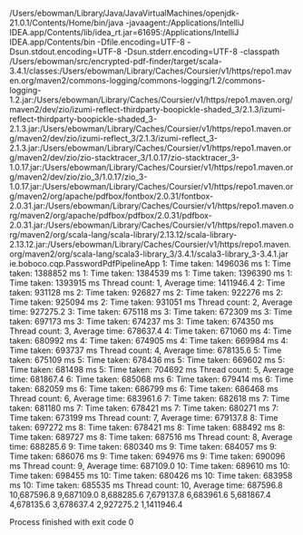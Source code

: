 /Users/ebowman/Library/Java/JavaVirtualMachines/openjdk-21.0.1/Contents/Home/bin/java -javaagent:/Applications/IntelliJ IDEA.app/Contents/lib/idea_rt.jar=61695:/Applications/IntelliJ IDEA.app/Contents/bin -Dfile.encoding=UTF-8 -Dsun.stdout.encoding=UTF-8 -Dsun.stderr.encoding=UTF-8 -classpath /Users/ebowman/src/encrypted-pdf-finder/target/scala-3.4.1/classes:/Users/ebowman/Library/Caches/Coursier/v1/https/repo1.maven.org/maven2/commons-logging/commons-logging/1.2/commons-logging-1.2.jar:/Users/ebowman/Library/Caches/Coursier/v1/https/repo1.maven.org/maven2/dev/zio/izumi-reflect-thirdparty-boopickle-shaded_3/2.1.3/izumi-reflect-thirdparty-boopickle-shaded_3-2.1.3.jar:/Users/ebowman/Library/Caches/Coursier/v1/https/repo1.maven.org/maven2/dev/zio/izumi-reflect_3/2.1.3/izumi-reflect_3-2.1.3.jar:/Users/ebowman/Library/Caches/Coursier/v1/https/repo1.maven.org/maven2/dev/zio/zio-stacktracer_3/1.0.17/zio-stacktracer_3-1.0.17.jar:/Users/ebowman/Library/Caches/Coursier/v1/https/repo1.maven.org/maven2/dev/zio/zio_3/1.0.17/zio_3-1.0.17.jar:/Users/ebowman/Library/Caches/Coursier/v1/https/repo1.maven.org/maven2/org/apache/pdfbox/fontbox/2.0.31/fontbox-2.0.31.jar:/Users/ebowman/Library/Caches/Coursier/v1/https/repo1.maven.org/maven2/org/apache/pdfbox/pdfbox/2.0.31/pdfbox-2.0.31.jar:/Users/ebowman/Library/Caches/Coursier/v1/https/repo1.maven.org/maven2/org/scala-lang/scala-library/2.13.12/scala-library-2.13.12.jar:/Users/ebowman/Library/Caches/Coursier/v1/https/repo1.maven.org/maven2/org/scala-lang/scala3-library_3/3.4.1/scala3-library_3-3.4.1.jar ie.boboco.cqp.PasswordPdfPipelineApp
1: Time taken: 1496036 ms
1: Time taken: 1388852 ms
1: Time taken: 1384539 ms
1: Time taken: 1396390 ms
1: Time taken: 1393915 ms
Thread count: 1, Average time: 1411946.4
2: Time taken: 931128 ms
2: Time taken: 926827 ms
2: Time taken: 922276 ms
2: Time taken: 925094 ms
2: Time taken: 931051 ms
Thread count: 2, Average time: 927275.2
3: Time taken: 675118 ms
3: Time taken: 672309 ms
3: Time taken: 697173 ms
3: Time taken: 674237 ms
3: Time taken: 674350 ms
Thread count: 3, Average time: 678637.4
4: Time taken: 671060 ms
4: Time taken: 680992 ms
4: Time taken: 674905 ms
4: Time taken: 669984 ms
4: Time taken: 693737 ms
Thread count: 4, Average time: 678135.6
5: Time taken: 675109 ms
5: Time taken: 678436 ms
5: Time taken: 669602 ms
5: Time taken: 681498 ms
5: Time taken: 704692 ms
Thread count: 5, Average time: 681867.4
6: Time taken: 685068 ms
6: Time taken: 679414 ms
6: Time taken: 682059 ms
6: Time taken: 686799 ms
6: Time taken: 686468 ms
Thread count: 6, Average time: 683961.6
7: Time taken: 682618 ms
7: Time taken: 681180 ms
7: Time taken: 678421 ms
7: Time taken: 680271 ms
7: Time taken: 673199 ms
Thread count: 7, Average time: 679137.8
8: Time taken: 697272 ms
8: Time taken: 678421 ms
8: Time taken: 688492 ms
8: Time taken: 689727 ms
8: Time taken: 687516 ms
Thread count: 8, Average time: 688285.6
9: Time taken: 680340 ms
9: Time taken: 684057 ms
9: Time taken: 686076 ms
9: Time taken: 694976 ms
9: Time taken: 690096 ms
Thread count: 9, Average time: 687109.0
10: Time taken: 689610 ms
10: Time taken: 698455 ms
10: Time taken: 680426 ms
10: Time taken: 683958 ms
10: Time taken: 685535 ms
Thread count: 10, Average time: 687596.8
10,687596.8
9,687109.0
8,688285.6
7,679137.8
6,683961.6
5,681867.4
4,678135.6
3,678637.4
2,927275.2
1,1411946.4

Process finished with exit code 0
